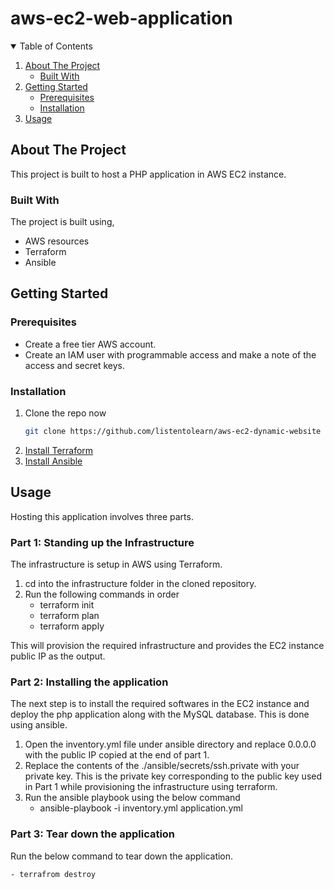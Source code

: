 # aws-ec2-web-application

<!-- TABLE OF CONTENTS -->
<details open="open">
  <summary>Table of Contents</summary>
  <ol>
    <li>
      <a href="#about-the-project">About The Project</a>
      <ul>
        <li><a href="#built-with">Built With</a></li>
      </ul>
    </li>
    <li>
      <a href="#getting-started">Getting Started</a>
      <ul>
        <li><a href="#prerequisites">Prerequisites</a></li>
        <li><a href="#installation">Installation</a></li>
      </ul>
    </li>
    <li><a href="#usage">Usage</a></li>
  </ol>
</details>



<!-- ABOUT THE PROJECT -->
## About The Project

This project is built to host a PHP application in AWS EC2 instance.


### Built With

The project is built using,
* AWS resources
* Terraform
* Ansible


<!-- GETTING STARTED -->
## Getting Started

### Prerequisites

* Create a free tier AWS account.
* Create an IAM user with programmable access and make a note of the access and secret keys.

### Installation

1. Clone the repo now
   ```sh
   git clone https://github.com/listentolearn/aws-ec2-dynamic-website
   ```
2. [Install Terraform](https://www.terraform.io/downloads.html)
3. [Install Ansible](https://docs.ansible.com/ansible/latest/installation_guide/intro_installation.html)



<!-- USAGE EXAMPLES -->
## Usage

Hosting this application involves three parts.

### Part 1: Standing up the Infrastructure

The infrastructure is setup in AWS using Terraform.

1. cd into the infrastructure folder in the cloned repository.
2. Run the following commands in order
    - terraform init
    - terraform plan
    - terraform apply

This will provision the required infrastructure and provides the EC2 instance public IP as the output.

### Part 2: Installing the application

The next step is to install the required softwares in the EC2 instance and deploy the php application along with the MySQL database. This is done using ansible.

1. Open the inventory.yml file under ansible directory and replace 0.0.0.0 with the public IP copied at the end of part 1.
2. Replace the contents of the ./ansible/secrets/ssh.private with your private key. This is the private key corresponding to the public key used in Part 1 while provisioning the infrastructure using terraform.
3. Run the ansible playbook using the below command
    - ansible-playbook -i inventory.yml application.yml

### Part 3: Tear down the application

Run the below command to tear down the application.

    - terrafrom destroy
